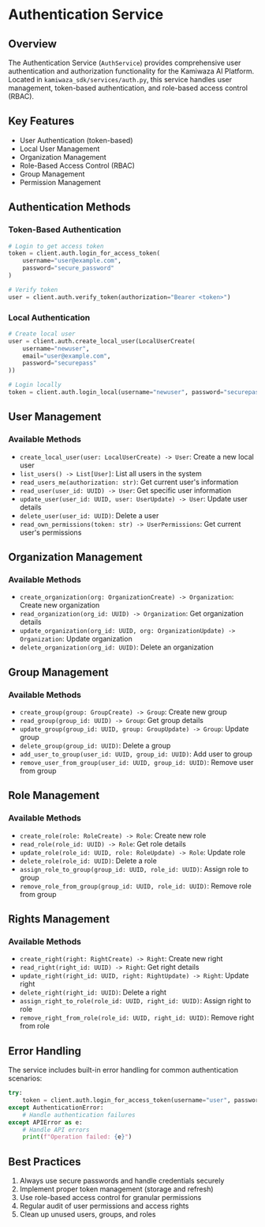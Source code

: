 # Authentication Service

## Overview
The Authentication Service (`AuthService`) provides comprehensive user authentication and authorization functionality for the Kamiwaza AI Platform. Located in `kamiwaza_sdk/services/auth.py`, this service handles user management, token-based authentication, and role-based access control (RBAC).

## Key Features
- User Authentication (token-based)
- Local User Management
- Organization Management
- Role-Based Access Control (RBAC)
- Group Management
- Permission Management

## Authentication Methods

### Token-Based Authentication
```python
# Login to get access token
token = client.auth.login_for_access_token(
    username="user@example.com",
    password="secure_password"
)

# Verify token
user = client.auth.verify_token(authorization="Bearer <token>")
```

### Local Authentication
```python
# Create local user
user = client.auth.create_local_user(LocalUserCreate(
    username="newuser",
    email="user@example.com",
    password="securepass"
))

# Login locally
token = client.auth.login_local(username="newuser", password="securepass")
```

## User Management

### Available Methods
- `create_local_user(user: LocalUserCreate) -> User`: Create a new local user
- `list_users() -> List[User]`: List all users in the system
- `read_users_me(authorization: str)`: Get current user's information
- `read_user(user_id: UUID) -> User`: Get specific user information
- `update_user(user_id: UUID, user: UserUpdate) -> User`: Update user details
- `delete_user(user_id: UUID)`: Delete a user
- `read_own_permissions(token: str) -> UserPermissions`: Get current user's permissions

## Organization Management

### Available Methods
- `create_organization(org: OrganizationCreate) -> Organization`: Create new organization
- `read_organization(org_id: UUID) -> Organization`: Get organization details
- `update_organization(org_id: UUID, org: OrganizationUpdate) -> Organization`: Update organization
- `delete_organization(org_id: UUID)`: Delete an organization

## Group Management

### Available Methods
- `create_group(group: GroupCreate) -> Group`: Create new group
- `read_group(group_id: UUID) -> Group`: Get group details
- `update_group(group_id: UUID, group: GroupUpdate) -> Group`: Update group
- `delete_group(group_id: UUID)`: Delete a group
- `add_user_to_group(user_id: UUID, group_id: UUID)`: Add user to group
- `remove_user_from_group(user_id: UUID, group_id: UUID)`: Remove user from group

## Role Management

### Available Methods
- `create_role(role: RoleCreate) -> Role`: Create new role
- `read_role(role_id: UUID) -> Role`: Get role details
- `update_role(role_id: UUID, role: RoleUpdate) -> Role`: Update role
- `delete_role(role_id: UUID)`: Delete a role
- `assign_role_to_group(group_id: UUID, role_id: UUID)`: Assign role to group
- `remove_role_from_group(group_id: UUID, role_id: UUID)`: Remove role from group

## Rights Management

### Available Methods
- `create_right(right: RightCreate) -> Right`: Create new right
- `read_right(right_id: UUID) -> Right`: Get right details
- `update_right(right_id: UUID, right: RightUpdate) -> Right`: Update right
- `delete_right(right_id: UUID)`: Delete a right
- `assign_right_to_role(role_id: UUID, right_id: UUID)`: Assign right to role
- `remove_right_from_role(role_id: UUID, right_id: UUID)`: Remove right from role

## Error Handling
The service includes built-in error handling for common authentication scenarios:
```python
try:
    token = client.auth.login_for_access_token(username="user", password="pass")
except AuthenticationError:
    # Handle authentication failures
except APIError as e:
    # Handle API errors
    print(f"Operation failed: {e}")
```

## Best Practices
1. Always use secure passwords and handle credentials securely
2. Implement proper token management (storage and refresh)
3. Use role-based access control for granular permissions
4. Regular audit of user permissions and access rights
5. Clean up unused users, groups, and roles
